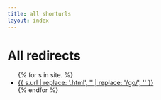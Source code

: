 ```yaml
---
title: all shorturls
layout: index
---
```

<h1>All redirects</h1>
<ul>
{% for s in site. %}
    <li><a href="{{s.url | replace: '/go', '' }}">{{ s.url | replace: '.html', '' | replace: '/go/', '' }}</a></li>
{% endfor %}
</ul>
